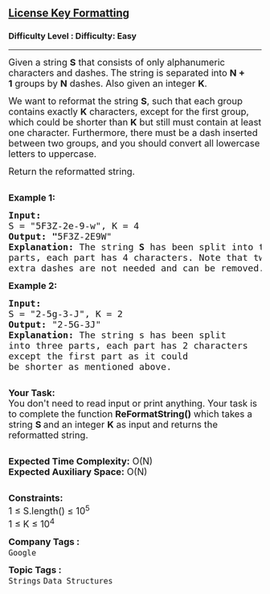 <h2><a href="https://www.geeksforgeeks.org/problems/license-key-formatting/1?page=6&company=Google&sortBy=submissions">License Key Formatting</a></h2><h3>Difficulty Level : Difficulty: Easy</h3><hr><div class="problems_problem_content__Xm_eO"><p><span style="font-size:18px">Given a string <strong>S</strong>&nbsp;that consists of only alphanumeric characters and dashes.<strong>&nbsp;</strong>The string is separated into&nbsp;<strong>N + 1</strong>&nbsp;groups by&nbsp;<strong>N</strong>&nbsp;dashes. Also given an integer&nbsp;<strong>K</strong>.&nbsp;</span></p>

<p><span style="font-size:18px">We want to reformat the string&nbsp;<strong>S</strong>,&nbsp;such that each group contains exactly&nbsp;<strong>K</strong>&nbsp;characters, except for the first group, which could be shorter than&nbsp;<strong>K</strong>&nbsp;but still must contain at least one character. Furthermore, there must be a dash inserted between two groups, and you should convert all lowercase letters to uppercase.</span></p>

<p><span style="font-size:18px">Return the reformatted string.</span></p>

<p><br>
<span style="font-size:18px"><strong>Example 1:</strong></span></p>

<pre><span style="font-size:18px"><strong>Input: 
</strong>S = "5F3Z-2e-9-w", K = 4
<strong>Output: "</strong>5F3Z-2E9W"
<strong>Explanation:&nbsp;</strong>The string <strong>S</strong>&nbsp;has been split into two
parts, each part has 4 characters. Note that two
extra dashes are not needed and can be removed.</span></pre>

<p><span style="font-size:18px"><strong>Example 2:</strong></span></p>

<pre><span style="font-size:18px"><strong>Input:</strong>
S = "2-5g-3-J", K = 2
<strong>Output: </strong>"2-5G-3J"
<strong>Explanation:&nbsp;</strong>The string s has been split 
into three parts, each part has 2 characters 
except the first part as it could
be shorter as mentioned above.
</span></pre>

<p><br>
<span style="font-size:18px"><strong>Your Task:&nbsp;&nbsp;</strong><br>
You don't need to read input or print anything. Your task is to complete the function <strong>ReFormatString()</strong>&nbsp;which takes a string&nbsp;<strong>S</strong><strong>&nbsp;</strong>and an integer <strong>K</strong>&nbsp;as input&nbsp;and returns the reformatted string.</span></p>

<p><br>
<span style="font-size:18px"><strong>Expected Time Complexity:</strong> O(N)<br>
<strong>Expected Auxiliary Space:</strong> O(N)</span></p>

<p><br>
<span style="font-size:18px"><strong>Constraints:</strong><br>
1 ≤ S.length() ≤ 10<sup>5</sup></span><br>
<span style="font-size:18px">1 ≤ K ≤ 10<sup>4</sup></span></p>
</div><p><span style=font-size:18px><strong>Company Tags : </strong><br><code>Google</code>&nbsp;<br><p><span style=font-size:18px><strong>Topic Tags : </strong><br><code>Strings</code>&nbsp;<code>Data Structures</code>&nbsp;